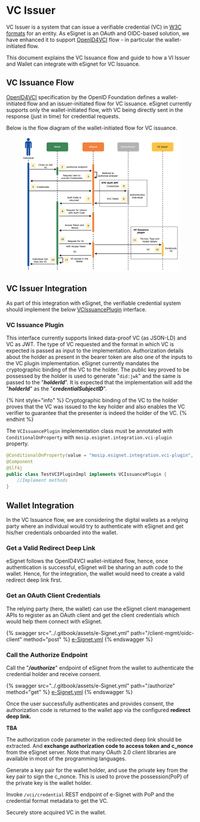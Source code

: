 # VC Issuer

VC Issuer is a system that can issue a verifiable credential (VC) in [W3C formats](https://www.w3.org/TR/vc-data-model/) for an entity. As eSignet is an OAuth and OIDC-based solution, we have enhanced it to support [OpenID4VCI](https://openid.github.io/OpenID4VCI/openid-4-verifiable-credential-issuance-wg-draft.html) flow - in particular the wallet-initiated flow.

This document explains the VC Issuance flow and guide to how a VI Issuer and Wallet can integrate with eSignet for VC Issuance.

## VC Issuance Flow

[OpenID4VCI](https://openid.github.io/OpenID4VCI/openid-4-verifiable-credential-issuance-wg-draft.html) specification by the OpenID Foundation defines a wallet-initiated flow and an issuer-initiated flow for VC issuance. eSignet currently supports only the wallet-initiated flow, with VC being directly sent in the response (just in time) for credential requests.

Below is the flow diagram of the wallet-initiated flow for VC issuance.

<figure><img src="../.gitbook/assets/activity-diagrams-vc-issuer.png" alt=""><figcaption></figcaption></figure>

## VC Issuer Integration

As part of this integration with eSignet, the verifiable credential system should implement the below [VCIssuancePlugin](vc-issuer.md#vc-issuance-plugin) interface.

### VC Issuance Plugin

This interface currently supports linked data-proof VC (as JSON-LD) and VC as JWT. The type of VC requested and the format in which VC is expected is passed as input to the implementation. Authorization details about the holder as present in the bearer token are also one of the inputs to the VC plugin implementation. eSignet currently mandates the cryptographic binding of the VC to the holder. The public key proved to be possessed by the holder is used to generate "`did:jwk`" and the same is passed to the "_**holderId**_". It is expected that the implementation will add the "_**holderId**_" as the "_**credentialSubjectID**_".

{% hint style="info" %}
Cryptographic binding of the VC to the holder proves that the VC was issued to the key holder and also enables the VC verifier to guarantee that the presenter is indeed the holder of the VC.
{% endhint %}

The `VCIssuancePlugin` implementation class must be annotated with `ConditionalOnProperty` with `mosip.esignet.integration.vci-plugin` property.

```java
@ConditionalOnProperty(value = "mosip.esignet.integration.vci-plugin", havingValue = "TestVCIPluginImpl")
@Component
@Slf4j
public class TestVCIPluginImpl implements VCIssuancePlugin {
	//Implement methods
}
```

## Wallet Integration

In the VC Issuance flow, we are considering the digital wallets as a relying party where an individual would try to authenticate with eSignet and get his/her credentials onboarded into the wallet.

### Get a Valid Redirect Deep Link

eSignet follows the OpenID4VCI wallet-initiated flow, hence, once authentication is successful, eSignet will be sharing an auth code to the wallet. Hence, for the integration, the wallet would need to create a valid redirect deep link first.

### Get an OAuth Client Credentials

The relying party (here, the wallet) can use the eSignet client management APIs to register as an OAuth client and get the client credentials which would help them connect with eSignet.

{% swagger src="../.gitbook/assets/e-Signet.yml" path="/client-mgmt/oidc-client" method="post" %}
[e-Signet.yml](../.gitbook/assets/e-Signet.yml)
{% endswagger %}

### Call the Authorize Endpoint

Call the "_**/authorize**_" endpoint of eSignet from the wallet to authenticate the credential holder and receive consent.

{% swagger src="../.gitbook/assets/e-Signet.yml" path="/authorize" method="get" %}
[e-Signet.yml](../.gitbook/assets/e-Signet.yml)
{% endswagger %}

Once the user successfully authenticates and provides consent, the authorization code is returned to the wallet app via the configured **redirect deep link.**

**TBA**

The authorization code parameter in the redirected deep link should be extracted. And **exchange authorization code to access token and c\_nonce** from the eSignet server. Note that many OAuth 2.0 client libraries are available in most of the programming languages.



Generate a key pair for the wallet holder, and use the private key from the key pair to sign the c\_nonce. This is used to prove the possession(PoP) of the private key is the wallet holder.

Invoke `/vci/credential` REST endpoint of e-Signet with PoP and the credential format metadata to get the VC.

Securely store acquired VC in the wallet.
